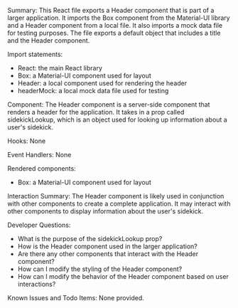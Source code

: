 Summary:
This React file exports a Header component that is part of a larger application. It imports the Box component from the Material-UI library and a Header component from a local file. It also imports a mock data file for testing purposes. The file exports a default object that includes a title and the Header component.

Import statements:
- React: the main React library
- Box: a Material-UI component used for layout
- Header: a local component used for rendering the header
- headerMock: a local mock data file used for testing

Component:
The Header component is a server-side component that renders a header for the application. It takes in a prop called sidekickLookup, which is an object used for looking up information about a user's sidekick.

Hooks:
None

Event Handlers:
None

Rendered components:
- Box: a Material-UI component used for layout

Interaction Summary:
The Header component is likely used in conjunction with other components to create a complete application. It may interact with other components to display information about the user's sidekick.

Developer Questions:
- What is the purpose of the sidekickLookup prop?
- How is the Header component used in the larger application?
- Are there any other components that interact with the Header component?
- How can I modify the styling of the Header component?
- How can I modify the behavior of the Header component based on user interactions? 

Known Issues and Todo Items:
None provided.